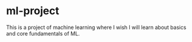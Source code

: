 # ml-project
This is a project of machine learning where I wish I will learn about basics and core fundamentals of ML. 
